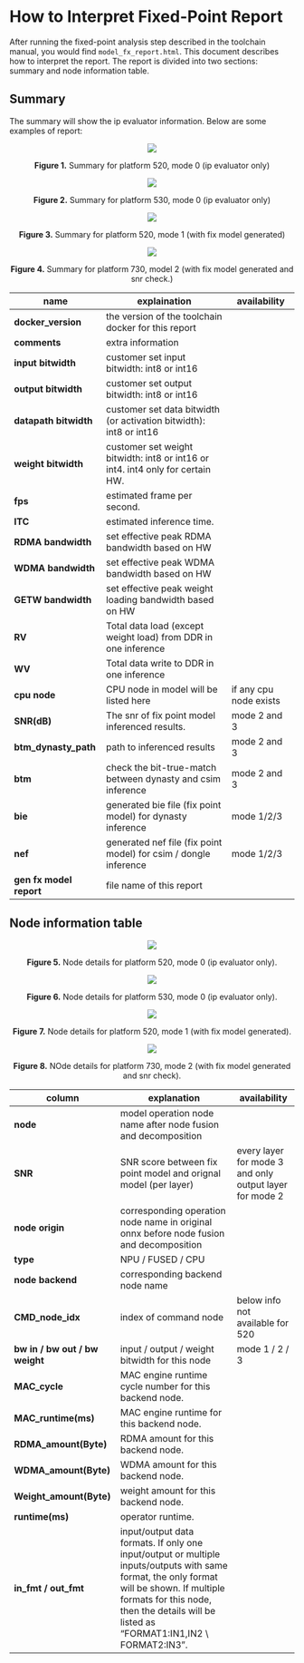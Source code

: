 # How to Interpret Fixed-Point Report

After running the fixed-point analysis step described in the toolchain manual, you would find `model_fx_report.html`.
This document describes how to interpret the report. The report is divided into two sections: summary and node
information table.

## Summary

The summary will show the ip evaluator information. Below are some examples of report:

<div align="center">
<img src="../../imgs/fx_report/table_summary_520.png">
<p><span style="font-weight: bold;">Figure 1.</span> Summary for platform 520, mode 0 (ip evaluator only) </p>
</div>

<div align="center">
<img src="../../imgs/fx_report/table_summary_530.png">
<p><span style="font-weight: bold;">Figure 2.</span> Summary for platform 530, mode 0 (ip evaluator only) </p>
</div>

<div align="center">
<img src="../../imgs/fx_report/table_summary_520_mode1.png">
<p><span style="font-weight: bold;">Figure 3.</span> Summary for platform 520, mode 1 (with fix model generated) </p>
</div>

<div align="center">
<img src="../../imgs/fx_report/table_summary_730_mode2.png">
<p><span style="font-weight: bold;">Figure 4.</span> Summary for platform 730, model 2 (with fix model generated and snr check.) </p>
</div>

| **name**                | **explaination**                                                               | **availability**                 |
|-------------------------|--------------------------------------------------------------------------------|----------------------------------|
| **docker_version**      | the version of the toolchain docker for this report                            |                                  |
| **comments**            | extra information                                                              |                                  |
| **input bitwidth**      | customer set input bitwidth: int8 or int16                                     |                                  |
| **output bitwidth**     | customer set output bitwidth: int8 or int16                                    |                                  |
| **datapath bitwidth**   | customer set data bitwidth (or activation bitwidth): int8 or int16             |                                  |
| **weight bitwidth**     | customer set weight bitwidth: int8 or int16 or int4. int4 only for certain HW. |                                  |
| **fps**                 | estimated frame per second.                                                    |                                  |
| **ITC**                 | estimated inference time.                                                      |                                  |
| **RDMA bandwidth**      | set effective peak RDMA bandwidth based on HW                                  |                                  |
| **WDMA bandwidth**      | set effective peak WDMA bandwidth based on HW                                  |                                  |
| **GETW bandwidth**      | set effective peak weight loading bandwidth based on HW                        |                                  |
| **RV**                  | Total data load (except weight load) from DDR in one inference                 |                                  |
| **WV**                  | Total data write to DDR in one inference                                       |                                  |
| **cpu node**            | CPU node in model will be listed here                                          | if any cpu node exists           |
| **SNR(dB)**             | The snr of fix point model inferenced results.                                 | mode 2 and 3                     |
| **btm_dynasty_path**    | path to inferenced results                                                     | mode 2 and 3                     |
| **btm**                 | check the bit-true-match between dynasty and csim inference                    | mode 2 and 3                     |
| **bie**                 | generated bie file (fix point model) for dynasty inference                     | mode 1/2/3                       |
| **nef**                 | generated nef file (fix point model) for csim / dongle inference               | mode 1/2/3                       |
| **gen fx model report** | file name of this report                                                       |                                  |



## Node information table

<div align="center">
<img src="../../imgs/fx_report/table_detailed_520.png">
<p><span style="font-weight: bold;">Figure 5.</span> Node details for platform 520, mode 0 (ip evaluator only). </p>
</div>

<div align="center">
<img src="../../imgs/fx_report/table_detailed_530.png">
<p><span style="font-weight: bold;">Figure 6.</span> Node details for platform 530, mode 0 (ip evaluator only). </p>
</div>

<div align="center">
<img src="../../imgs/fx_report/table_detailed_520_mode1.png">
<p><span style="font-weight: bold;">Figure 7.</span> Node details for platform 520, mode 1 (with fix model generated). </p>
</div>

<div align="center">
<img src="../../imgs/fx_report/table_detailed_730_mode2.png">
<p><span style="font-weight: bold;">Figure 8.</span> NOde details for platform 730, mode 2 (with fix model generated and snr check). </p>
</div>

| **column**                     | **explanation**                                                                                                                                                                                                                            | **availability**                                        |
|--------------------------------|--------------------------------------------------------------------------------------------------------------------------------------------------------------------------------------------------------------------------------------------|---------------------------------------------------------|
| **node**                       | model operation node name after node fusion and decomposition     |                                                         |
| **SNR**                        | SNR score between fix point model and orignal model (per layer)                                                                                                                                                                            | every layer for mode 3 and only output layer for mode 2 |
| **node origin**                | corresponding operation node name in original onnx before node fusion and decomposition  |                                                         |
| **type**                       | NPU / FUSED / CPU                                                                                                                                                                                                                          |                                                         |
| **node backend**               | corresponding backend node name                                                                                                                                                                                                            |                                                         |
| **CMD_node_idx**               | index of command node                                                                                                                                                                                                                      | below info not available for 520                        |
| **bw in / bw out / bw weight** | input / output / weight bitwidth for this node                                                                                                                                                                                             | mode 1 / 2 / 3                                          |
| **MAC_cycle**                  | MAC engine runtime cycle number for this backend node.     |                                                         |
| **MAC_runtime(ms)**            | MAC engine runtime for this backend node.                                                                  |                                                         |
| **RDMA_amount(Byte)**          | RDMA amount for this backend node.                                                                                                                                                                                                         |                                                         |
| **WDMA_amount(Byte)**          | WDMA amount for this backend node.                                                                                                                                                                                                         |                                                         |
| **Weight_amount(Byte)**        | weight amount for this backend node.                                                                                                                                                                                                       |                                                         |
| **runtime(ms)**                | operator runtime.                                                                                                                                                                                                                          |                                                         |
| **in_fmt / out_fmt**           | input/output data formats. If only one input/output or multiple inputs/outputs with same format, the only format will be shown. If multiple formats for this node, then the details will be listed as “FORMAT1:IN1,IN2 \ FORMAT2:IN3”.     |                                                         |

